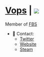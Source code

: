 # [Vops](https://vops.cc/) | ![](https://komarev.com/ghpvc/?username=ItsVops)

Member of [FBS](https://twitter.com/FBScollective "FuckBeingSad")

- 📱 Contact:
  - [Twitter](https://twitter.com/vopswtf "vopswtf")
  - [Website](https://vops.cc "vops.cc")
  - [Steam](https://steamcommunity.com/id/itsvops/ "itsvops")
